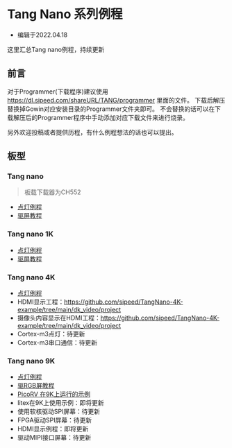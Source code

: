 # Tang Nano 系列例程

- 编辑于2022.04.18

这里汇总Tang nano例程，持续更新

## 前言

对于Programmer(下载程序)建议使用 
https://dl.sipeed.com/shareURL/TANG/programmer 里面的文件。
下载后解压替换掉Gowin对应安装目录的Programmer文件夹即可。
不会替换的话可以在下载解压后的Programmer程序中手动添加对应下载文件来进行烧录。

另外欢迎投稿或者提供历程，有什么例程想法的话也可以提出。

## 板型

### Tang nano

> 板载下载器为CH552

- [点灯例程](./../Tang-Nano/examples/1_led.md)
- [驱屏教程](./../Tang-Nano/examples/2_lcd.md)

### Tang nano 1K

- [点灯例程](./../Tang-Nano-1K/Nano_1K_examples/LED.md)
- [驱屏教程](./../Tang-Nano-1K/Nano_1K_examples/LCD.md) 

### Tang nano 4K

- [点灯例程](./../Tang-Nano-4K/Nano_4K_examples/LED.md)
- HDMI显示工程：https://github.com/sipeed/TangNano-4K-example/tree/main/dk_video/project
- 摄像头内容显示在HDMI工程：https://github.com/sipeed/TangNano-4K-example/tree/main/dk_video/project
- Cortex-m3点灯：待更新
- Cortex-m3串口通信：待更新

### Tang nano 9K

- [点灯例程](./../Tang-Nano-9K/Nano_9K_examples/LED.md)
- [驱RGB屏教程](./../Tang-Nano-9K/Nano_9K_examples/LCD.md)
- [PicoRV 在9K上运行的示例](./../Tang-Nano-9K/Nano_9K_examples/picoRV_examples.md)
- litex在9K上使用示例：即将更新
- 使用软核驱动SPI屏幕：待更新
- FPGA驱动SPI屏幕：待更新
- HDMI显示例程：即将更新
- 驱动MIPI接口屏幕：待更新


